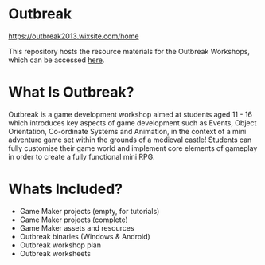 # Outbreak
https://outbreak2013.wixsite.com/home

This repository hosts the resource materials for the Outbreak Workshops, which can be accessed [here](https://outbreak2013.wixsite.com/home/resources).

# What Is Outbreak?
Outbreak is a game development workshop aimed at students aged 11 - 16 which introduces key aspects of game development such as Events, Object Orientation, Co-ordinate Systems and Animation, in the context of a mini adventure game set within the grounds of a medieval castle! Students can fully customise their game world and implement core elements of gameplay in order to create a fully functional mini RPG.

# Whats Included?
* Game Maker projects (empty, for tutorials)
* Game Maker projects (complete)
* Game Maker assets and resources
* Outbreak binaries (Windows & Android)
* Outbreak workshop plan
* Outbreak worksheets
